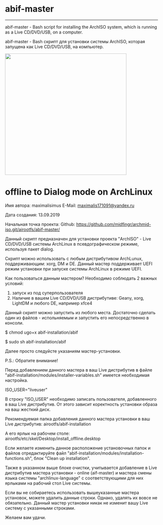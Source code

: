 # abif-master

****************************

abif-master - Bash script for installing the ArchISO system, which is running as a Live CD/DVD/USB, on a computer.

abif-master - Bash скрипт для установки системы ArchISO, которая запущена как Live CD/DVD/USB, на компьютер.

<img src="https://raw.githubusercontent.com/maximalisimus/abif-master/main/image/abif-image.jpg"  height="400">

#   offline to Dialog mode on ArchLinux
 
Имя автора: maximalisimus
E-Mail: maximalis171091@yandex.ru
 
Дата создания: 13.09.2019
    
Начальная точка проекта: Github: https://github.com/midfingr/archmid-iso.git/airootfs/abif-master/

Данный скрипт предназначен для установки проекта "ArchISO" - 
Live CD/DVD/USB системы ArchLinux в псевдографическом режиме, используя пакет dialog.

Скрипт можно использовать с любым дистрибутивом ArchLunux, поддерживающим: xorg, DM и DE. 
Данный мастер поддерживает UEFI режим установки при запуске системы ArchLinux в режиме UEFI.

Как пользоваться данным мастером?
Необходимо соблюдать 2 важных условий:
1) запуск из под суперпользователя
2) Наличие в вашем Live CD/DVD/USB дистрибутиве: Geany, xorg, LightDM и любого DE, например xfce4

Данный скрипт можно запустить из любого места. 
Достаточно сделать один из файлов - испольняемым и запустить его непосредственно в консоли.

$ chmod ugo+x abif-installation/abif

$ sudo sh abif-installation/abif

Далее просто следуйсте указаниям мастер-установки.

P.S.: Обратите внимание!

Перед добавлением данного мастера в ваш Live дистрибутив
в файле "abif-installation/modules/installer-variables.sh" 
имеется необходимая настройка.

ISO_USER="liveuser" 

В строку "ISO_USER" необходимо записать пользователя, 
добавленного в ваш Live дистрибутив. 
От этого зависит коректность установки образа на ваш жесткий диск.

Рекомендуемая папка добавления данного мастера установки в ваш Live дистрибутив:
airootfs/abif-installation

А его ярлык на рабочем столе: airootfs/etc/skel/Desktop/install_offline.desktop

Если желаете изменить данное расположение установочных папок и файлов отредактируйте
файл "abif-installation/modules/installation-functions.sh", блок "Clean up installation".

Также в указанном выше блоке очистки, учитывается добавление в Live дистрибутив
мастера установки - online (aif-master) и мастера смены языка системы "archlinux-language"
c соответствующими для них ярлыками на рабочий стол Live системы.

Если вы не собираетесь использовать вышеуказанные мастера установок, можете удалить данные строки.
Однако, удалять их вовсе не обязательно.
Данный мастер установки никак не изменит вашу Live систему с указанными строками.


Желаем вам удачи.




